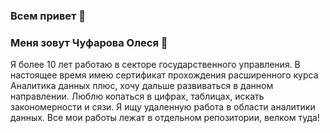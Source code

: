 ### Всем привет 👋

### Меня зовут Чуфарова Олеся 🙋
Я более 10 лет работаю в секторе государственного управления. В настоящее время имею сертификат прохождения расширенного курса Аналитика данных плюс, хочу дальше развиваться в данном направлении. Люблю копаться в цифрах, таблицах, искать закономерности и сязи. 
Я ищу удаленную работа в области аналитики данных.
Все мои работы лежат в отдельном репозитории, велком туда!

<!--
**OlesyaChufarova/OlesyaChufarova** is a ✨ _special_ ✨ repository because its `README.md` (this file) appears on your GitHub profile.

Here are some ideas to get you started:

- 🔭 В настоящее время я работаю над
- 🌱 I’m currently learning ...
- 👯 I’m looking to collaborate on ...
- 🤔 I’m looking for help with ...
- 💬 Ask me about ...
- 📫 How to reach me: ...
- 😄 Pronouns: ...
- ⚡ Fun fact: ...
-->
